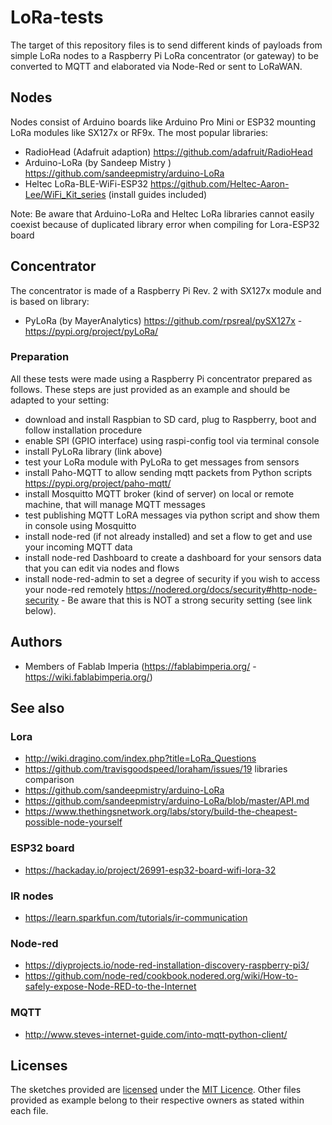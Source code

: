 # LoRa-tests

The target of this repository files is to send different kinds of payloads from simple LoRa nodes to a Raspberry Pi LoRa concentrator (or gateway) to be converted to MQTT and elaborated via Node-Red or sent to LoRaWAN.


## Nodes
Nodes consist of Arduino boards like Arduino Pro Mini or ESP32 mounting LoRa modules like SX127x or RF9x.
The most popular libraries: 
* RadioHead (Adafruit adaption) https://github.com/adafruit/RadioHead
* Arduino-LoRa (by Sandeep Mistry ) https://github.com/sandeepmistry/arduino-LoRa
* Heltec LoRa-BLE-WiFi-ESP32 https://github.com/Heltec-Aaron-Lee/WiFi_Kit_series (install guides included)

Note: Be aware that Arduino-LoRa and Heltec LoRa libraries cannot easily coexist because of duplicated library error when compiling for Lora-ESP32 board


## Concentrator
The concentrator is made of a Raspberry Pi Rev. 2 with SX127x module and is based on library:
* PyLoRa (by MayerAnalytics) https://github.com/rpsreal/pySX127x - https://pypi.org/project/pyLoRa/

### Preparation
All these tests were made using a Raspberry Pi concentrator prepared as follows. These steps are just provided as an example and should be adapted to your setting:
* download and install Raspbian to SD card, plug to Raspberry, boot and follow installation procedure
* enable SPI (GPIO interface) using raspi-config tool via terminal console
* install PyLoRa library (link above)
* test your LoRa module with PyLoRa to get messages from sensors
* install Paho-MQTT to allow sending mqtt packets from Python scripts https://pypi.org/project/paho-mqtt/
* install Mosquitto MQTT broker (kind of server) on local or remote machine, that will manage MQTT messages
* test publishing MQTT LoRA messages via python script and show them in console using Mosquitto
* install node-red (if not already installed) and set a flow to get and use your incoming MQTT data
* install node-red Dashboard to create a dashboard for your sensors data that you can edit via nodes and flows
* install node-red-admin to set a degree of security if you wish to access your node-red remotely https://nodered.org/docs/security#http-node-security - Be aware that this is NOT a strong security setting (see link below).

## Authors
* Members of Fablab Imperia (https://fablabimperia.org/ - https://wiki.fablabimperia.org/)

## See also
### Lora
* http://wiki.dragino.com/index.php?title=LoRa_Questions
* https://github.com/travisgoodspeed/loraham/issues/19  libraries comparison
* https://github.com/sandeepmistry/arduino-LoRa
* https://github.com/sandeepmistry/arduino-LoRa/blob/master/API.md
* https://www.thethingsnetwork.org/labs/story/build-the-cheapest-possible-node-yourself
### ESP32 board
* https://hackaday.io/project/26991-esp32-board-wifi-lora-32
### IR nodes
* https://learn.sparkfun.com/tutorials/ir-communication
### Node-red
* https://diyprojects.io/node-red-installation-discovery-raspberry-pi3/
* https://github.com/node-red/cookbook.nodered.org/wiki/How-to-safely-expose-Node-RED-to-the-Internet
### MQTT
* http://www.steves-internet-guide.com/into-mqtt-python-client/


## Licenses
The sketches provided are [licensed](LICENSE) under the [MIT Licence](https://en.wikipedia.org/wiki/MIT_License).
Other files provided as example belong to their respective owners as stated within each file.
